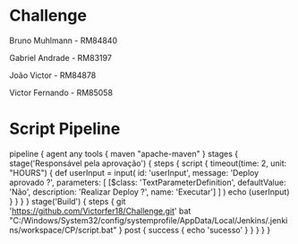 # Challenge


Bruno Muhlmann - RM84840

Gabriel Andrade - RM83197

João Victor - RM84878

Victor Fernando - RM85058



# Script Pipeline

pipeline {
    agent any 
    tools {
        maven "apache-maven"
    }
    stages {
        stage('Responsável pela aprovação') {
            steps {
                script {
                    timeout(time: 2, unit: "HOURS") {
                    def userInput = input(
                    id: 'userInput', message: 'Deploy aprovado ?', parameters: [
                    [$class: 'TextParameterDefinition', defaultValue: 'Não', description: 'Realizar Deploy ?', name: 'Executar'] ] )
                    echo (userInput)
                    }
                }
            }
        }
        stage('Build') {
            steps {
                git 'https://github.com/Victorfer18/Challenge.git'
                bat "C:/Windows/System32/config/systemprofile/AppData/Local/Jenkins/.jenkins/workspace/CP/script.bat"
            }
            post {
                success {
                    echo 'sucesso'
                }
            }
        }
    }
}

